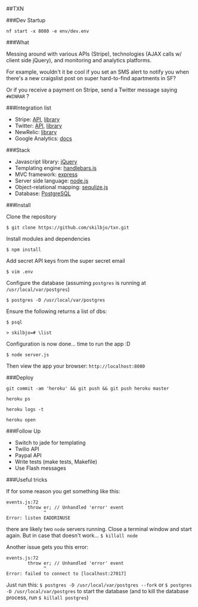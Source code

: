 ##TXN

###Dev Startup

```
nf start -x 8080 -e env/dev.env
```


###What

Messing around with various APIs (Stripe), technologies (AJAX calls w/ client side jQuery), and monitoring and analytics platforms.

For example, wouldn't it be cool if you set an SMS alert to notify you when there's a new craigslist post on super hard-to-find apartments in SF?

Or if you receive a payment on Stripe, send a Twitter message saying `#WINRAR` ?


###Integration list

- Stripe: [API](https://stripe.com/docs/api/node), [library](https://www.npmjs.org/package/stripe)
- Twitter: [API](https://dev.twitter.com/docs/api/1.1), [library](https://www.npmjs.org/package/twit)
- NewRelic: [library](https://www.npmjs.org/package/newrelic)
- Google Analytics: [docs](https://developers.google.com/analytics/devguides/)

###Stack

- Javascript library:			[jQuery](http://api.jquery.com/)
- Templating engine:			[handlebars.js](http://handlebarsjs.com/)
- MVC framework:				[express](http://expressjs.com/api.html)
- Server side language:			[node.js](http://nodejs.org/api/)
- Object-relational mapping: 	[sequlize.js](https://github.com/sequelize/sequelize/wiki/API-Reference)
- Database:  					[PostgreSQL](http://www.postgresql.org/docs/9.3/static/index.html)

###Install

Clone the repository

	$ git clone https://github.com/skilbjo/txn.git
	
Install modules and dependencies
	
	$ npm install
	
Add secret API keys from the super secret email
	
	$ vim .env
	
Configure the database (assuming `postgres` is running at `/usr/local/var/postgres`)

	$ postgres -D /usr/local/var/postgres
	
Ensure the following returns a list of dbs: 

	$ psql
	
	> skilbjo=# \list
	
Configuration is now done... time to run the app :D

	$ node server.js
	
Then view the app your browser:  `http://localhost:8080`

###Deploy

```
git commit -am 'heroku' && git push && git push heroku master

heroku ps

heroku logs -t

heroku open
```

###Follow Up

- Switch to jade for templating
- Twilio API
- Paypal API
- Write tests (make tests, Makefile)
- Use Flash messages

###Useful tricks

If for some reason you get something like this:

```
events.js:72
        throw er; // Unhandled 'error' event
              ^
Error: listen EADDRINUSE
```

there are likely two `node` servers running. Close a terminal window and start again. But in case that doesn't work... `$ killall node`


Another issue gets you this error:
```
events.js:72
        throw er; // Unhandled 'error' event
              ^
Error: failed to connect to [localhost:27017]
```

Just run this: `$ postgres -D /usr/local/var/postgres --fork` or `$ postgres -D /usr/local/var/postgres` to start the database (and to kill the database process, run `$ killall postgres`)
